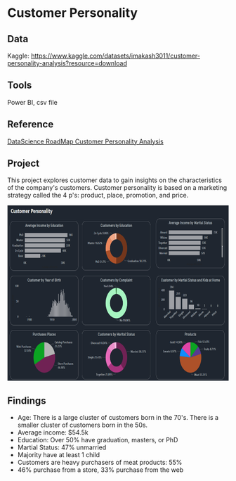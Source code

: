 # Customer Personality

## Data 
Kaggle:  https://www.kaggle.com/datasets/imakash3011/customer-personality-analysis?resource=download

## Tools
Power BI, csv file

## Reference
[DataScience RoadMap Customer Personality Analysis](https://www.youtube.com/watch?v=7Q92YAmyAUs)

## Project
This project explores customer data to gain insights on the characteristics of the company's customers.  Customer personality is based on a marketing strategy called the 4 p's: product, place, promotion, and price.

<img src="https://github.com/Sarah269/supreme-fiesta/blob/main/Customer%20Personality/Customer%20Personality.png" height=400 />

## Findings
* Age:  There is a large cluster of customers born in the 70's.  There is a smaller cluster of customers born in the 50s.
* Average income: $54.5k
* Education:  Over 50% have graduation, masters, or PhD
* Martial Status:  47% unmarried
* Majority have at least 1 child
* Customers are heavy purchasers of meat products: 55%
* 46% purchase from a store, 33% purchase from the web 
